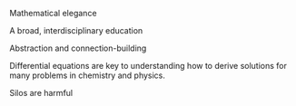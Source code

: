 Mathematical elegance

A broad, interdisciplinary education

Abstraction and connection-building

Differential equations are key to understanding how to derive solutions for many problems in chemistry and physics.

Silos are harmful